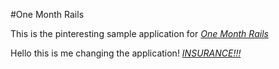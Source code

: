 #One Month Rails

This is the pinteresting sample application for
[*One Month Rails*](http://onemonthrails.com)

Hello this is me changing the application! [*INSURANCE!!!*](http://insureplan.net)